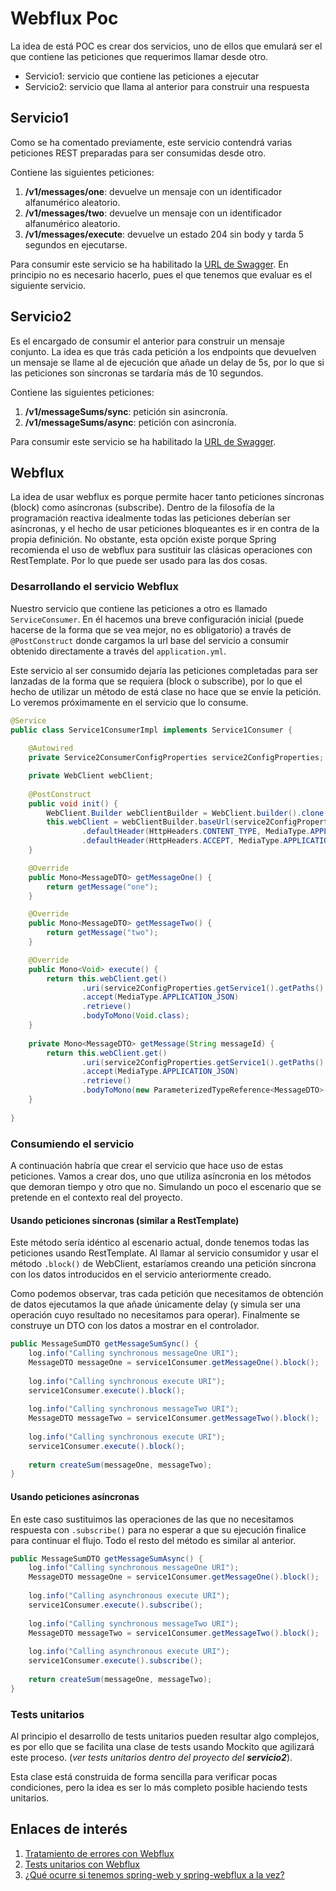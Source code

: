 # Webflux Poc

La idea de está POC es crear dos servicios, uno de ellos que emulará ser el que contiene las peticiones que requerimos llamar desde otro.

* Servicio1: servicio que contiene las peticiones a ejecutar
* Servicio2: servicio que llama al anterior para construir una respuesta

## Servicio1

Como se ha comentado previamente, este servicio contendrá varias peticiones REST preparadas para ser consumidas desde otro.

Contiene las siguientes peticiones:

1. **/v1/messages/one**: devuelve un mensaje con un identificador alfanumérico aleatorio.
1. **/v1/messages/two**: devuelve un mensaje con un identificador alfanumérico aleatorio.
1. **/v1/messages/execute**: devuelve un estado 204 sin body y tarda 5 segundos en ejecutarse.

Para consumir este servicio se ha habilitado la [URL de Swagger](http://localhost:8080/swagger-ui/index.html). En principio no es necesario hacerlo, pues el que tenemos que evaluar es el siguiente servicio.

## Servicio2

Es el encargado de consumir el anterior para construir un mensaje conjunto. La idea es que trás cada petición a los endpoints que devuelven un mensaje se llame al de ejecución que añade un delay de 5s, por lo que si las peticiones son síncronas se tardaría más de 10 segundos.

Contiene las siguientes peticiones:

1. **/v1/messageSums/sync**: petición sin asincronía.
1. **/v1/messageSums/async**: petición con asincronía.

Para consumir este servicio se ha habilitado la [URL de Swagger](http://localhost:8081/swagger-ui/index.html).

## Webflux

La idea de usar webflux es porque permite hacer tanto peticiones síncronas (block) como asíncronas (subscribe). Dentro de la filosofía de la programación reactiva idealmente todas las peticiones deberían ser asíncronas, y el hecho de usar peticiones bloqueantes es ir en contra de la propia definición. No obstante, esta opción existe porque Spring recomienda el uso de webflux para sustituir las clásicas operaciones con RestTemplate. Por lo que puede ser usado para las dos cosas.

### Desarrollando el servicio Webflux

Nuestro servicio que contiene las peticiones a otro es llamado `ServiceConsumer`. En él hacemos una breve configuración inicial (puede hacerse de la forma que se vea mejor, no es obligatorio) a través de `@PostConstruct` donde cargamos la url base del servicio a consumir obtenido directamente a través del `application.yml`.

Este servicio al ser consumido dejaría las peticiones completadas para ser lanzadas de la forma que se requiera (block o subscribe), por lo que el hecho de utilizar un método de está clase no hace que se envíe la petición. Lo veremos próximamente en el servicio que lo consume.

```java
@Service
public class Service1ConsumerImpl implements Service1Consumer {
    
    @Autowired
    private Service2ConsumerConfigProperties service2ConfigProperties;

    private WebClient webClient;
    
    @PostConstruct
    public void init() {
        WebClient.Builder webClientBuilder = WebClient.builder().clone();
        this.webClient = webClientBuilder.baseUrl(service2ConfigProperties.getService1().getBaseUrl())
                .defaultHeader(HttpHeaders.CONTENT_TYPE, MediaType.APPLICATION_JSON_VALUE)
                .defaultHeader(HttpHeaders.ACCEPT, MediaType.APPLICATION_JSON_VALUE).build();
    }

    @Override
    public Mono<MessageDTO> getMessageOne() {
        return getMessage("one");
    }

    @Override
    public Mono<MessageDTO> getMessageTwo() {
        return getMessage("two");
    }

    @Override
    public Mono<Void> execute() {
        return this.webClient.get()
                .uri(service2ConfigProperties.getService1().getPaths().getMessages().concat("execute"))
                .accept(MediaType.APPLICATION_JSON)
                .retrieve()
                .bodyToMono(Void.class);
    }
    
    private Mono<MessageDTO> getMessage(String messageId) {
        return this.webClient.get()
                .uri(service2ConfigProperties.getService1().getPaths().getMessages().concat(messageId))
                .accept(MediaType.APPLICATION_JSON)
                .retrieve()
                .bodyToMono(new ParameterizedTypeReference<MessageDTO>() {});
    }
    
}
```

### Consumiendo el servicio

A continuación habría que crear el servicio que hace uso de estas peticiones. Vamos a crear dos, uno que utiliza asíncronia en los métodos que demoran tiempo y otro que no. Simulando un poco el escenario que se pretende en el contexto real del proyecto.

#### Usando peticiones síncronas (similar a RestTemplate)

Este método sería idéntico al escenario actual, donde tenemos todas las peticiones usando RestTemplate. Al llamar al servicio consumidor y usar el método `.block()` de WebClient, estaríamos creando una petición síncrona con los datos introducidos en el servicio anteriormente creado.

Como podemos observar, tras cada petición que necesitamos de obtención de datos ejecutamos la que añade únicamente delay (y simula ser una operación cuyo resultado no necesitamos para operar). Finalmente se construye un DTO con los datos a mostrar en el controlador.

```java
public MessageSumDTO getMessageSumSync() {
    log.info("Calling synchronous messageOne URI");
    MessageDTO messageOne = service1Consumer.getMessageOne().block();
    
    log.info("Calling synchronous execute URI");
    service1Consumer.execute().block();
    
    log.info("Calling synchronous messageTwo URI");
    MessageDTO messageTwo = service1Consumer.getMessageTwo().block();
    
    log.info("Calling synchronous execute URI");
    service1Consumer.execute().block();
    
    return createSum(messageOne, messageTwo);
}
```

#### Usando peticiones asíncronas

En este caso sustituimos las operaciones de las que no necesitamos respuesta con `.subscribe()` para no esperar a que su ejecución finalice para continuar el flujo. Todo el resto del método es similar al anterior.

```java
public MessageSumDTO getMessageSumAsync() {
    log.info("Calling synchronous messageOne URI");
    MessageDTO messageOne = service1Consumer.getMessageOne().block();
    
    log.info("Calling asynchronous execute URI");
    service1Consumer.execute().subscribe();
    
    log.info("Calling synchronous messageTwo URI");
    MessageDTO messageTwo = service1Consumer.getMessageTwo().block();
    
    log.info("Calling asynchronous execute URI");
    service1Consumer.execute().subscribe();
    
    return createSum(messageOne, messageTwo);
}
```


### Tests unitarios

Al principio el desarrollo de tests unitarios pueden resultar algo complejos, es por ello que se facilita una clase de tests usando Mockito que agilizará este proceso. (*ver tests unitarios dentro del proyecto del* _**servicio2**_).

Esta clase está construida de forma sencilla para verificar pocas condiciones, pero la idea es ser lo más completo posible haciendo tests unitarios.

## Enlaces de interés

1. [Tratamiento de errores con Webflux](https://medium.com/a-developers-odyssey/spring-web-client-exception-handling-cd93cf05b76)
1. [Tests unitarios con Webflux](https://www.baeldung.com/spring-mocking-webclient)
1. [¿Qué ocurre si tenemos spring-web y spring-webflux a la vez?](https://stackoverflow.com/questions/51377675/dont-spring-boot-starter-web-and-spring-boot-starter-webflux-work-together)